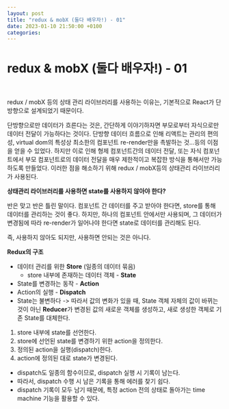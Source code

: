 ```yaml
---
layout: post
title: "redux & mobX (둘다 배우자!) - 01"
date: 2023-01-10 21:50:00 +0100
categories:
---
```


# redux & mobX (둘다 배우자!) - 01

&nbsp;

redux / mobX 등의 상태 관리 라이브러리를 사용하는 이유는, 기본적으로 React가 단방향으로 설계되었기 때문이다.

단방향으로만 데이터가 흐른다는 것은, 간단하게 이야기하자면 부모로부터 자식으로만 데이터 전달이 가능하다는 것이다.
단방향 데이터 흐름으로 인해 리액트는 관리의 편의성, virtual dom의 특성상 최소한의 컴포넌트 re-render만을 촉발하는 것...등의 이점을 얻을 수 있었다.
하지만 이로 인해 형제 컴포넌트간의 데이터 전달, 또는 자식 컴포넌트에서 부모 컴포넌트로의 데이터 전달을 매우 제한적이고 복잡한 방식을 통해서만 가능하도록 만들었다.
이러한 점을 해소하기 위해 redux / mobX등의 상태관리 라이브러리가 사용된다.

**상태관리 라이브러리를 사용하면 state를 사용하지 않아야 한다?**

반은 맞고 반은 틀린 말이다. 컴포넌트 간 데이터를 주고 받아야 한다면, store를 통해 데이터를 관리하는 것이 좋다.
하지만, 하나의 컴포넌트 안에서만 사용되며, 그 데이터가 변경됨에 따라 re-render가 일어나야 한다면 state로 데이터를 관리해도 된다.

즉, 사용하지 않아도 되지만, 사용하면 안되는 것은 아니다.

**Redux의 구조**

- 데이터 관리를 위한 **Store** (일종의 데이터 묶음)
  - store 내부에 존재하는 데이터 객체 - **State**
- State를 변경하는 동작 - **Action**
- Action의 실행 - **Dispatch**
- State는 불변하다 -> 따라서 값의 변화가 있을 때, State 객체 자체의 값이 바뀌는 것이 아닌 **Reducer**가 변경된 값의 새로운 객체를 생성하고, 새로 생성한 객체로 기존 State를 대체한다.

1. store 내부에 state를 선언한다.
2. store에 선언된 state를 변경하기 위한 action을 정의한다.
3. 정의된 action을 실행(dispatch)한다.
4. action에 정의된 대로 state가 변경된다.

- dispatch도 일종의 함수이므로, dispatch 실행 시 기록이 남는다.
- 따라서, dispatch 수행 시 남은 기록을 통해 에러를 찾기 쉽다.
- dispatch 기록이 모두 남기 때문에, 특정 action 전의 상태로 돌아가는 time machine 기능을 활용할 수 있다.
